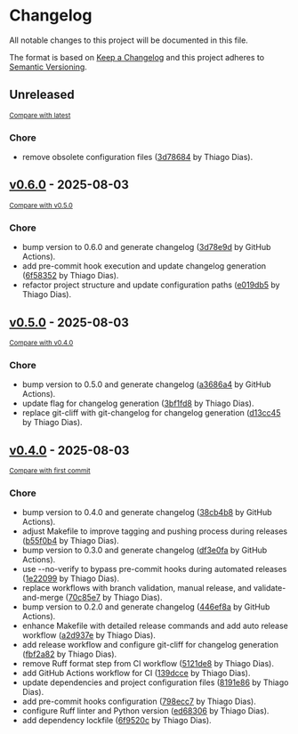 # Changelog

All notable changes to this project will be documented in this file.

The format is based on [Keep a Changelog](http://keepachangelog.com/en/1.0.0/)
and this project adheres to [Semantic Versioning](http://semver.org/spec/v2.0.0.html).

<!-- insertion marker -->
## Unreleased

<small>[Compare with latest](https://github.com/TheAldersonProject/python-project-utils/compare/v0.6.0...HEAD)</small>

### Chore

- remove obsolete configuration files ([3d78684](https://github.com/TheAldersonProject/python-project-utils/commit/3d786849aaa541481dd3c58629e5d8d15f3e9635) by Thiago Dias).

<!-- insertion marker -->
## [v0.6.0](https://github.com/TheAldersonProject/python-project-utils/releases/tag/v0.6.0) - 2025-08-03

<small>[Compare with v0.5.0](https://github.com/TheAldersonProject/python-project-utils/compare/v0.5.0...v0.6.0)</small>

### Chore

- bump version to 0.6.0 and generate changelog ([3d78e9d](https://github.com/TheAldersonProject/python-project-utils/commit/3d78e9db45814de11185f350239914f7121c8a7d) by GitHub Actions).
- add pre-commit hook execution and update changelog generation ([6f58352](https://github.com/TheAldersonProject/python-project-utils/commit/6f58352515a66071caed149859f38ab7fe6bf161) by Thiago Dias).
- refactor project structure and update configuration paths ([e019db5](https://github.com/TheAldersonProject/python-project-utils/commit/e019db5d10b50288a18aa9de045bda99235e325d) by Thiago Dias).

## [v0.5.0](https://github.com/TheAldersonProject/python-project-utils/releases/tag/v0.5.0) - 2025-08-03

<small>[Compare with v0.4.0](https://github.com/TheAldersonProject/python-project-utils/compare/v0.4.0...v0.5.0)</small>

### Chore

- bump version to 0.5.0 and generate changelog ([a3686a4](https://github.com/TheAldersonProject/python-project-utils/commit/a3686a4259b8c3af07338173034b423d2a2ad901) by GitHub Actions).
- update flag for changelog generation ([3bf1fd8](https://github.com/TheAldersonProject/python-project-utils/commit/3bf1fd88b6a6189d4c681809be6f2e2c81a37648) by Thiago Dias).
- replace git-cliff with git-changelog for changelog generation ([d13cc45](https://github.com/TheAldersonProject/python-project-utils/commit/d13cc45a818e1a6cba6c3276e386248581fc5f30) by Thiago Dias).

## [v0.4.0](https://github.com/TheAldersonProject/python-project-utils/releases/tag/v0.4.0) - 2025-08-03

<small>[Compare with first commit](https://github.com/TheAldersonProject/python-project-utils/compare/798ecc7341a692fa99de130fc7adc83e0783c54b...v0.4.0)</small>

### Chore

- bump version to 0.4.0 and generate changelog ([38cb4b8](https://github.com/TheAldersonProject/python-project-utils/commit/38cb4b840221a97349315c8c2a4c4eb172288253) by GitHub Actions).
- adjust Makefile to improve tagging and pushing process during releases ([b55f0b4](https://github.com/TheAldersonProject/python-project-utils/commit/b55f0b4db094f277cd6529f588ff13cdcb45361b) by Thiago Dias).
- bump version to 0.3.0 and generate changelog ([df3e0fa](https://github.com/TheAldersonProject/python-project-utils/commit/df3e0fa0faa27cc0a6d823d2ddbba97b85497ac9) by GitHub Actions).
- use --no-verify to bypass pre-commit hooks during automated releases ([1e22099](https://github.com/TheAldersonProject/python-project-utils/commit/1e22099249f79e05e56889ba7a4dad68fa8eaeef) by Thiago Dias).
- replace workflows with branch validation, manual release, and validate-and-merge ([70c85e7](https://github.com/TheAldersonProject/python-project-utils/commit/70c85e707a78a116299889b9fc0065a610dde7bf) by Thiago Dias).
- bump version to 0.2.0 and generate changelog ([446ef8a](https://github.com/TheAldersonProject/python-project-utils/commit/446ef8a22d6a41ac5d7db1a5e86f3ca9272a7592) by GitHub Actions).
- enhance Makefile with detailed release commands and add auto release workflow ([a2d937e](https://github.com/TheAldersonProject/python-project-utils/commit/a2d937e3040c0a24191f0fdaffc5a333e18b5fb8) by Thiago Dias).
- add release workflow and configure git-cliff for changelog generation ([fbf2a82](https://github.com/TheAldersonProject/python-project-utils/commit/fbf2a82613b6a2217226f30d9a528f82b50b7cc6) by Thiago Dias).
- remove Ruff format step from CI workflow ([5121de8](https://github.com/TheAldersonProject/python-project-utils/commit/5121de844510beda19a348adaeb149a6bc1a4262) by Thiago Dias).
- add GitHub Actions workflow for CI ([139dcce](https://github.com/TheAldersonProject/python-project-utils/commit/139dccecac7d17cc21760bcefeb16157c15425a2) by Thiago Dias).
- update dependencies and project configuration files ([8191e86](https://github.com/TheAldersonProject/python-project-utils/commit/8191e86c2e7efa418d2df800089f1cc7f4fca669) by Thiago Dias).
- add pre-commit hooks configuration ([798ecc7](https://github.com/TheAldersonProject/python-project-utils/commit/798ecc7341a692fa99de130fc7adc83e0783c54b) by Thiago Dias).
- configure Ruff linter and Python version ([ed68306](https://github.com/TheAldersonProject/python-project-utils/commit/ed6830650db016bbe5cf7ec8e1a010e8cf1af652) by Thiago Dias).
- add dependency lockfile ([6f9520c](https://github.com/TheAldersonProject/python-project-utils/commit/6f9520c7445f8355c19238050d13fa8900b0e36e) by Thiago Dias).

